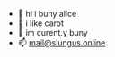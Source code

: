 - 👋 hi i buny alice
- 👀 i like carot
- 🌱 im curent.y buny
- 📫 mail@slungus.online

<!---
al1ce4k/al1ce4k is a ✨ special ✨ repository because its `README.md` (this file) appears on your GitHub profile.
You can click the Preview link to take a look at your changes.
--->

